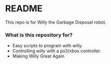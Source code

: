 # README #

This repo is for Willy the Garbage Disposal robot. 

### What is this repository for? ###

* Easy scripts to program with willy.
* Controlling willy with a ps3/xbox controller.
* Making Willy Great Again
